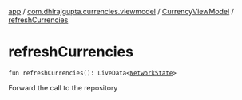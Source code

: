 [app](../../index.md) / [com.dhirajgupta.currencies.viewmodel](../index.md) / [CurrencyViewModel](index.md) / [refreshCurrencies](./refresh-currencies.md)

# refreshCurrencies

`fun refreshCurrencies(): LiveData<`[`NetworkState`](../../com.dhirajgupta.currencies.model/-network-state/index.md)`>`

Forward the call to the repository

